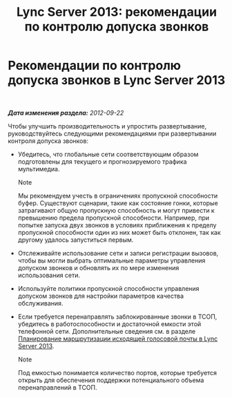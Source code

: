 ﻿---
title: 'Lync Server 2013: рекомендации по контролю допуска звонков'
TOCTitle: Рекомендации по контролю допуска звонков
ms:assetid: 97173cca-8175-4ae2-a247-eb7ef809da93
ms:mtpsurl: https://technet.microsoft.com/ru-ru/library/Gg398770(v=OCS.15)
ms:contentKeyID: 49310579
ms.date: 05/19/2016
mtps_version: v=OCS.15
ms.translationtype: HT
---

# Рекомендации по контролю допуска звонков в Lync Server 2013

 

_**Дата изменения раздела:** 2012-09-22_

Чтобы улучшить производительность и упростить развертывание, руководствуйтесь следующими рекомендациями при развертывании контроля допуска звонков:

  - Убедитесь, что глобальные сети соответствующим образом подготовлены для текущего и прогнозируемого трафика мультимедиа.
    
    > [!note]  
    > Мы рекомендуем учесть в ограничениях пропускной способности буфер. Существуют сценарии, такие как состояние гонки, которые затрагивают общую пропускную способность и могут привести к превышению предела пропускной способности. Например, при попытке запуска двух звонков в условиях приближения к пределу пропускной способности один из них может быть отклонен, так как другому удалось запуститься первым.

  - Отслеживайте использование сети и записи регистрации вызовов, чтобы вы могли выбрать оптимальные параметры управления допуском звонков и обновлять их по мере изменения использования сети.

  - Используйте политики пропускной способности управления допуском звонков для настройки параметров качества обслуживания.

  - Если требуется перенаправлять заблокированные звонки в ТСОП, убедитесь в работоспособности и достаточной емкости этой телефонной сети. Дополнительные сведения см. в разделе [Планирование маршрутизации исходящей голосовой почты в Lync Server 2013](lync-server-2013-planning-outbound-voice-routing.md).
    
    > [!note]  
    > Под емкостью понимается количество портов, которые требуется открыть для обеспечения поддержки потенциального объема перенаправлений в ТСОП.
